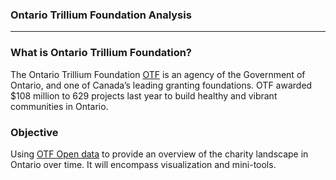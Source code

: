 ### Ontario Trillium Foundation Analysis
***

### What is Ontario Trillium Foundation?
The Ontario Trillium Foundation [OTF](https://otf.ca) is an agency of the Government of Ontario, and one of Canada’s leading granting foundations. OTF awarded $108 million to 629 projects last year to build healthy and vibrant communities in Ontario.

### Objective
Using [OTF Open data](https://otf.ca/open) to provide an overview of the charity landscape in Ontario over time.  It will encompass visualization and mini-tools.  

